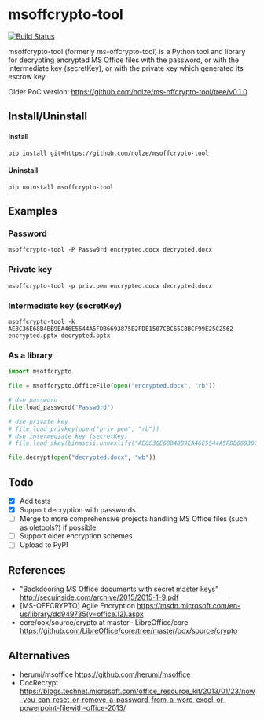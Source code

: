 # msoffcrypto-tool

[![Build Status](https://travis-ci.org/nolze/msoffcrypto-tool.svg?branch=master)](https://travis-ci.org/nolze/msoffcrypto-tool)

msoffcrypto-tool (formerly ms-offcrypto-tool) is a Python tool and library for decrypting encrypted MS Office files with the password, or with the intermediate key (secretKey), or with the private key which generated its escrow key.

Older PoC version: <https://github.com/nolze/ms-offcrypto-tool/tree/v0.1.0> 

## Install/Uninstall

#### Install

```
pip install git+https://github.com/nolze/msoffcrypto-tool
```

#### Uninstall

```
pip uninstall msoffcrypto-tool
```

## Examples

### Password

```
msoffcrypto-tool -P Passw0rd encrypted.docx decrypted.docx
```

### Private key

```
msoffcrypto-tool -p priv.pem encrypted.docx decrypted.docx
```

### Intermediate key (secretKey)

```
msoffcrypto-tool -k AE8C36E68B4BB9EA46E5544A5FDB6693875B2FDE1507CBC65C8BCF99E25C2562 encrypted.pptx decrypted.pptx
```

### As a library

```python
import msoffcrypto

file = msoffcrypto.OfficeFile(open("encrypted.docx", "rb"))

# Use password
file.load_password("Passw0rd")

# Use private key
# file.load_privkey(open("priv.pem", "rb"))
# Use intermediate key (secretKey)
# file.load_skey(binascii.unhexlify("AE8C36E68B4BB9EA46E5544A5FDB6693875B2FDE1507CBC65C8BCF99E25C2562"))

file.decrypt(open("decrypted.docx", "wb"))
```

## Todo

* [x] Add tests
* [x] Support decryption with passwords
* [ ] Merge to more comprehensive projects handling MS Office files (such as oletools?) if possible
* [ ] Support older encryption schemes
* [ ] Upload to PyPI

## References

* "Backdooring MS Office documents with secret master keys" <http://secuinside.com/archive/2015/2015-1-9.pdf>
* [MS-OFFCRYPTO] Agile Encryption <https://msdn.microsoft.com/en-us/library/dd949735(v=office.12).aspx>
* core/oox/source/crypto at master · LibreOffice/core <https://github.com/LibreOffice/core/tree/master/oox/source/crypto>

## Alternatives

* herumi/msoffice <https://github.com/herumi/msoffice>
* DocRecrypt <https://blogs.technet.microsoft.com/office_resource_kit/2013/01/23/now-you-can-reset-or-remove-a-password-from-a-word-excel-or-powerpoint-filewith-office-2013/>

